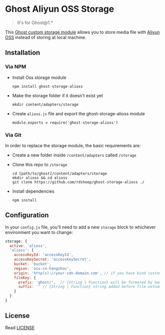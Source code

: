 # Ghost Aliyun OSS Storage

> It's for Ghost@1.*

This [Ghost custom storage module](https://github.com/TryGhost/Ghost/wiki/Using-a-custom-storage-module) allows you to store media file with [Aliyun OSS](https://cn.aliyun.com/product/oss) instead of storing at local machine.

## Installation

### Via NPM

- Install Oss storage module

  ```
  npm install ghost-storage-alioss
  ```
  
- Make the storage folder if it doesn't exist yet

  ```
  mkdir content/adapters/storage
  ```
  
- Create `alioss.js` file and export the ghost-storage-alioss module

  ```
  module.exports = require('ghost-storage-alioss')
  ```

### Via Git

In order to replace the storage module, the basic requirements are:

- Create a new folder inside `/content/adapters` called `/storage`

- Clone this repo to `/storage`

  ```
  cd [path/to/ghost]/content/adapters/storage
  mkdir alioss && cd alioss
  git clone https://github.com/rdshoep/ghost-storage-alioss ./
  ```

- Install dependencies

  ```
  npm install
  ```

## Configuration

In your `config.js` file, you'll need to add a new `storage` block to whichever environment you want to change:

```javascript
storage: {
  active: 'alioss',
  'alioss': {
    accessKeyId: 'accessKeyId',
    accessKeySecret: 'accessKeySecret',
    bucket: 'bucket',
    region: 'oss-cn-hangzhou',
    origin: 'http(s)://your-cdn-domain.com', // if you have bind custom domain to oss bucket. or false             
    fileKey: {
      prefix: 'ghost/',  // {String | Function} will be formated by moment.js, using `[]` to escape,
      suffix: '' // {String | Function} string added before file extname.
    }
  }
}
```

## License

Read [LICENSE](LICENSE)
